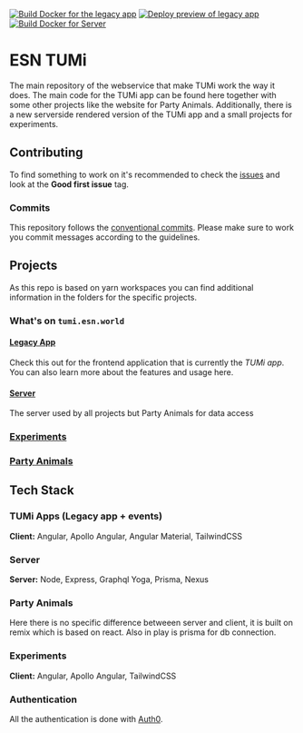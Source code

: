 [![Build Docker for the legacy app](https://github.com/heddendorp/tumi/actions/workflows/publish-legacy-app.yml/badge.svg)](https://github.com/heddendorp/tumi/actions/workflows/publish-legacy-app.yml) [![Deploy preview of legacy app](https://github.com/heddendorp/tumi/actions/workflows/preview-legacy-app.yml/badge.svg)](https://github.com/heddendorp/tumi/actions/workflows/preview-legacy-app.yml) [![Build Docker for Server](https://github.com/heddendorp/tumi/actions/workflows/publish-server.yml/badge.svg)](https://github.com/heddendorp/tumi/actions/workflows/publish-server.yml)

# ESN TUMi

The main repository of the webservice that make TUMi work the way it does.
The main code for the TUMi app can be found here together with some other projects like the website for Party Animals.
Additionally, there is a new serverside rendered version of the TUMi app and a small projects for experiments.

## Contributing

To find something to work on it's recommended to check the [issues](https://github.com/heddendorp/tumi/issues) and look
at the **Good first issue** tag.

### Commits

This repository follows the [conventional commits](https://conventionalcommits.org/). Please make sure to work you commit
messages according to the guidelines.

## Projects

As this repo is based on yarn workspaces you can find additional information in the folders for the specific projects.

### What's on `tumi.esn.world`

#### [Legacy App](./legacy-app/README.md)

Check this out for the frontend application that is currently the _TUMi app_. You can also learn more about the features and usage here.

#### [Server](./server/README.md)

The server used by all projects but Party Animals for data access

### [Experiments](./experiments)

### [Party Animals](./party-animals)

## Tech Stack

### TUMi Apps (Legacy app + events)

**Client:** Angular, Apollo Angular, Angular Material, TailwindCSS

### Server

**Server:** Node, Express, Graphql Yoga, Prisma, Nexus

### Party Animals

Here there is no specific difference betweeen server and client,
it is built on remix which is based on react.
Also in play is prisma for db connection.

### Experiments

**Client:** Angular, Apollo Angular, TailwindCSS

### Authentication

All the authentication is done with [Auth0](https://auth0.com/docs).
